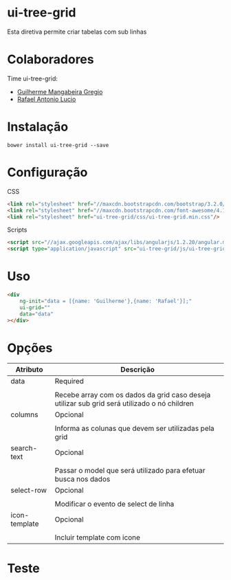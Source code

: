 ui-tree-grid
============

Esta diretiva permite criar tabelas com sub linhas

# Colaboradores

Time ui-tree-grid:
* [Guilherme Mangabeira Gregio](http://github.com/guilhermegregio)
* [Rafael Antonio Lucio](https://github.com/rafaellucio)

# Instalação

```shell
bower install ui-tree-grid --save
```

# Configuração

CSS
```html
<link rel="stylesheet" href="//maxcdn.bootstrapcdn.com/bootstrap/3.2.0/css/bootstrap.min.css"/>
<link rel="stylesheet" href="//maxcdn.bootstrapcdn.com/font-awesome/4.1.0/css/font-awesome.min.css"/>
<link rel="stylesheet" href="ui-tree-grid/css/ui-tree-grid.min.css"/>
```
   
Scripts
```html
<script src="//ajax.googleapis.com/ajax/libs/angularjs/1.2.20/angular.min.js"></script>
<script type="application/javascript" src="ui-tree-grid/js/ui-tree-grid.min.js"></script>
```

# Uso

```html
<div
    ng-init="data = [{name: 'Guilherme'},{name: 'Rafael'}];"
    ui-grid=""
    data="data"
></div>
```

# Opções

| Atributo      | Descrição                                                                                    |
|---------------|----------------------------------------------------------------------------------------------|
| data          | Required                                                                                     |
|               |                                                                                              |
|               | Recebe array com os dados da grid caso deseja utilizar sub grid será utilizado o nó children |
| columns       | Opcional                                                                                     |
|               |                                                                                              |
|               | Informa as colunas que devem ser utilizadas pela grid                                        |
| search-text   | Opcional                                                                                     |
|               |                                                                                              |
|               | Passar o model que será utilizado para efetuar busca nos dados                               |
| select-row    | Opcional                                                                                     |
|               |                                                                                              |
|               | Modificar o evento de select de linha                                                        |
| icon-template | Opcional                                                                                     |
|               |                                                                                              |
|               | Incluir template com icone                                                                   |

# Teste
